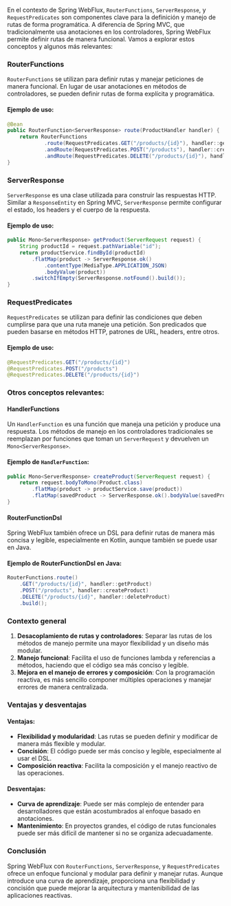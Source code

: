 En el contexto de Spring WebFlux, `RouterFunctions`, `ServerResponse`, y `RequestPredicates` son componentes clave para la definición y manejo de rutas de forma programática. A diferencia de Spring MVC, que tradicionalmente usa anotaciones en los controladores, Spring WebFlux permite definir rutas de manera funcional. Vamos a explorar estos conceptos y algunos más relevantes:

### RouterFunctions

`RouterFunctions` se utilizan para definir rutas y manejar peticiones de manera funcional. En lugar de usar anotaciones en métodos de controladores, se pueden definir rutas de forma explícita y programática.

#### Ejemplo de uso:

```java
@Bean
public RouterFunction<ServerResponse> route(ProductHandler handler) {
    return RouterFunctions
            .route(RequestPredicates.GET("/products/{id}"), handler::getProduct)
            .andRoute(RequestPredicates.POST("/products"), handler::createProduct)
            .andRoute(RequestPredicates.DELETE("/products/{id}"), handler::deleteProduct);
}
```

### ServerResponse

`ServerResponse` es una clase utilizada para construir las respuestas HTTP. Similar a `ResponseEntity` en Spring MVC, `ServerResponse` permite configurar el estado, los headers y el cuerpo de la respuesta.

#### Ejemplo de uso:

```java
public Mono<ServerResponse> getProduct(ServerRequest request) {
    String productId = request.pathVariable("id");
    return productService.findById(productId)
        .flatMap(product -> ServerResponse.ok()
            .contentType(MediaType.APPLICATION_JSON)
            .bodyValue(product))
        .switchIfEmpty(ServerResponse.notFound().build());
}
```

### RequestPredicates

`RequestPredicates` se utilizan para definir las condiciones que deben cumplirse para que una ruta maneje una petición. Son predicados que pueden basarse en métodos HTTP, patrones de URL, headers, entre otros.

#### Ejemplo de uso:

```java
@RequestPredicates.GET("/products/{id}")
@RequestPredicates.POST("/products")
@RequestPredicates.DELETE("/products/{id}")
```

### Otros conceptos relevantes:

#### HandlerFunctions

Un `HandlerFunction` es una función que maneja una petición y produce una respuesta. Los métodos de manejo en los controladores tradicionales se reemplazan por funciones que toman un `ServerRequest` y devuelven un `Mono<ServerResponse>`.

#### Ejemplo de `HandlerFunction`:

```java
public Mono<ServerResponse> createProduct(ServerRequest request) {
    return request.bodyToMono(Product.class)
        .flatMap(product -> productService.save(product))
        .flatMap(savedProduct -> ServerResponse.ok().bodyValue(savedProduct));
}
```

#### RouterFunctionDsl

Spring WebFlux también ofrece un DSL para definir rutas de manera más concisa y legible, especialmente en Kotlin, aunque también se puede usar en Java.

#### Ejemplo de RouterFunctionDsl en Java:

```java
RouterFunctions.route()
    .GET("/products/{id}", handler::getProduct)
    .POST("/products", handler::createProduct)
    .DELETE("/products/{id}", handler::deleteProduct)
    .build();
```

### Contexto general

1. **Desacoplamiento de rutas y controladores**: Separar las rutas de los métodos de manejo permite una mayor flexibilidad y un diseño más modular.
2. **Manejo funcional**: Facilita el uso de funciones lambda y referencias a métodos, haciendo que el código sea más conciso y legible.
3. **Mejora en el manejo de errores y composición**: Con la programación reactiva, es más sencillo componer múltiples operaciones y manejar errores de manera centralizada.

### Ventajas y desventajas

#### Ventajas:
- **Flexibilidad y modularidad**: Las rutas se pueden definir y modificar de manera más flexible y modular.
- **Concisión**: El código puede ser más conciso y legible, especialmente al usar el DSL.
- **Composición reactiva**: Facilita la composición y el manejo reactivo de las operaciones.

#### Desventajas:
- **Curva de aprendizaje**: Puede ser más complejo de entender para desarrolladores que están acostumbrados al enfoque basado en anotaciones.
- **Mantenimiento**: En proyectos grandes, el código de rutas funcionales puede ser más difícil de mantener si no se organiza adecuadamente.

### Conclusión

Spring WebFlux con `RouterFunctions`, `ServerResponse`, y `RequestPredicates` ofrece un enfoque funcional y modular para definir y manejar rutas. Aunque introduce una curva de aprendizaje, proporciona una flexibilidad y concisión que puede mejorar la arquitectura y mantenibilidad de las aplicaciones reactivas.